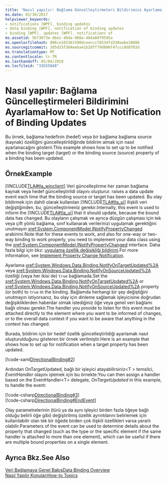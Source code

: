 ```yaml
---
title: 'Nasıl yapılır: Bağlama Güncelleştirmeleri Bildirimini Ayarlama'
ms.date: 03/30/2017
helpviewer_keywords:
- notifications [WPF], binding updates
- data binding [WPF], notification of binding updates
- binding [WPF], updates [WPF], notifications of
ms.assetid: 5673073e-dbe1-49da-980a-484a88f9595a
ms.openlocfilehash: 896ce103361590dceecccf8534fd330aabe18086
ms.sourcegitcommit: 3d5d33f384eeba41b2dff79d096f47ccc8d8f03d
ms.translationtype: MT
ms.contentlocale: tr-TR
ms.lasthandoff: 05/04/2018
ms.locfileid: "33555848"
---
```

# <a name="how-to-set-up-notification-of-binding-updates"></a><span data-ttu-id="6ce7a-102">Nasıl yapılır: Bağlama Güncelleştirmeleri Bildirimini Ayarlama</span><span class="sxs-lookup"><span data-stu-id="6ce7a-102">How to: Set Up Notification of Binding Updates</span></span>
<span data-ttu-id="6ce7a-103">Bu örnek, bağlama hedefinin (hedef) veya bir bağlama bağlama source (kaynak) özelliğini güncelleştirildiğinde bildirim almak için nasıl ayarlanacağını gösterir.</span><span class="sxs-lookup"><span data-stu-id="6ce7a-103">This example shows how to set up to be notified when the binding target (target) or the binding source (source) property of a binding has been updated.</span></span>  
  
## <a name="example"></a><span data-ttu-id="6ce7a-104">Örnek</span><span class="sxs-lookup"><span data-stu-id="6ce7a-104">Example</span></span>  
 [!INCLUDE[TLA#tla_winclient](../../../../includes/tlasharptla-winclient-md.md)]<span data-ttu-id="6ce7a-105"> Veri güncelleştirme her zaman bağlama kaynak veya hedef güncelleştirildi olayını oluşturur.</span><span class="sxs-lookup"><span data-stu-id="6ce7a-105"> raises a data update event each time that the binding source or target has been updated.</span></span> <span data-ttu-id="6ce7a-106">Bu olay bildirmek için dahili olarak kullanılan [!INCLUDE[TLA#tla_ui](../../../../includes/tlasharptla-ui-md.md)] ilişkili veri değiştiğinden, bu, güncelleştirmeniz gerekir.</span><span class="sxs-lookup"><span data-stu-id="6ce7a-106">Internally, this event is used to inform the [!INCLUDE[TLA#tla_ui](../../../../includes/tlasharptla-ui-md.md)] that it should update, because the bound data has changed.</span></span> <span data-ttu-id="6ce7a-107">Bu olayların çalışmak ve ayrıca düzgün çalışması için tek veya çift yönlü bağlama, sınıf kullanarak verilerinizi uygulamak gerektiğini unutmayın <xref:System.ComponentModel.INotifyPropertyChanged> arabirimi.</span><span class="sxs-lookup"><span data-stu-id="6ce7a-107">Note that for these events to work, and also for one-way or two-way binding to work properly, you need to implement your data class using the <xref:System.ComponentModel.INotifyPropertyChanged> interface.</span></span> <span data-ttu-id="6ce7a-108">Daha fazla bilgi için bkz: [uygulama özellik değişikliği bildirimi](../../../../docs/framework/wpf/data/how-to-implement-property-change-notification.md).</span><span class="sxs-lookup"><span data-stu-id="6ce7a-108">For more information, see [Implement Property Change Notification](../../../../docs/framework/wpf/data/how-to-implement-property-change-notification.md).</span></span>  
  
 <span data-ttu-id="6ce7a-109">Ayarlama <xref:System.Windows.Data.Binding.NotifyOnTargetUpdated%2A> veya <xref:System.Windows.Data.Binding.NotifyOnSourceUpdated%2A> özelliği (veya her ikisi de) `true` bağlamada.</span><span class="sxs-lookup"><span data-stu-id="6ce7a-109">Set the <xref:System.Windows.Data.Binding.NotifyOnTargetUpdated%2A> or <xref:System.Windows.Data.Binding.NotifyOnSourceUpdated%2A> property (or both) to `true` in the binding.</span></span> <span data-ttu-id="6ce7a-110">Bağlamda herhangi bir şey değiştiğini unutmayın istiyorsanız, bu olay için dinleme sağlamak işleyicisine doğrudan değişikliklerden haberdar olmak istediğiniz öğe veya genel veri bağlamı bağlı olması gerekir.</span><span class="sxs-lookup"><span data-stu-id="6ce7a-110">The handler you provide to listen for this event must be attached directly to the element where you want to be informed of changes, or to the overall data context if you want to be aware that anything in the context has changed.</span></span>  
  
 <span data-ttu-id="6ce7a-111">Burada, bildirim için bir hedef özellik güncelleştirildiği ayarlamak nasıl oluşturulduğunu gösteren bir örnek verilmiştir.</span><span class="sxs-lookup"><span data-stu-id="6ce7a-111">Here is an example that shows how to set up for notification when a target property has been updated.</span></span>  
  
 [!code-xaml[DirectionalBinding#2](../../../../samples/snippets/csharp/VS_Snippets_Wpf/DirectionalBinding/CSharp/Page1.xaml#2)]  
  
 <span data-ttu-id="6ce7a-112">Ardından OnTargetUpdated, bağlı bir işleyici atayabilirsiniz\<T > temsilci, *EventHandler* olayını işlemek için bu örnekte:</span><span class="sxs-lookup"><span data-stu-id="6ce7a-112">You can then assign a handler based on the EventHandler\<T> delegate, *OnTargetUpdated* in this example, to handle the event:</span></span>  
  
 [!code-csharp[DirectionalBinding#3](../../../../samples/snippets/csharp/VS_Snippets_Wpf/DirectionalBinding/CSharp/Page1.xaml.cs#3)]  
[!code-csharp[DirectionalBinding#EndEvent](../../../../samples/snippets/csharp/VS_Snippets_Wpf/DirectionalBinding/CSharp/Page1.xaml.cs#endevent)]  
  
 <span data-ttu-id="6ce7a-113">Olay parametrelerinin (türü ya da aynı işleyici birden fazla öğeye bağlı olduğu belirli öğe gibi) değiştirilmiş özellik ayrıntılarını belirlemek için kullanılabilir olan tek bir öğede birden çok ilişkili özellikleri varsa yararlı olabilir.</span><span class="sxs-lookup"><span data-stu-id="6ce7a-113">Parameters of the event can be used to determine details about the property that changed (such as the type or the specific element if the same handler is attached to more than one element), which can be useful if there are multiple bound properties on a single element.</span></span>  
  
## <a name="see-also"></a><span data-ttu-id="6ce7a-114">Ayrıca Bkz.</span><span class="sxs-lookup"><span data-stu-id="6ce7a-114">See Also</span></span>  
 [<span data-ttu-id="6ce7a-115">Veri Bağlamaya Genel Bakış</span><span class="sxs-lookup"><span data-stu-id="6ce7a-115">Data Binding Overview</span></span>](../../../../docs/framework/wpf/data/data-binding-overview.md)  
 [<span data-ttu-id="6ce7a-116">Nasıl Yapılır Konuları</span><span class="sxs-lookup"><span data-stu-id="6ce7a-116">How-to Topics</span></span>](../../../../docs/framework/wpf/data/data-binding-how-to-topics.md)
